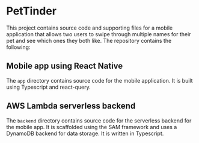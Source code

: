 # PetTinder

This project contains source code and supporting files for a mobile application that allows two users to swipe through multiple names for their pet and see which ones they both like. The repository contains the following:

## Mobile app using React Native

The `app` directory contains source code for the mobile application. It is built using Typescript and react-query.

## AWS Lambda serverless backend

The `backend` directory contains source code for the serverless backend for the mobile app. It is scaffolded using the SAM framework and uses a DynamoDB backend for data storage. It is written in Typescript.

